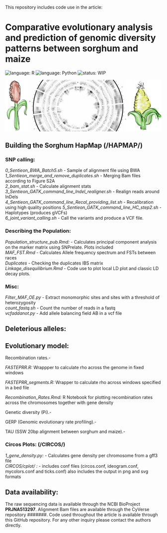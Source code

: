 This repository includes code use in the article:

#  **Comparative evolutionary analysis and prediction of genomic diversity patterns between sorghum and maize**
![language: R](https://img.shields.io/badge/language-R-blue.svg)
![language: Python](https://img.shields.io/badge/language-Python-green.svg)
![status: WIP](https://img.shields.io/badge/status-WorkInProgress-red.svg)

![alt text](https://github.com/GoreLab/Sorghum-HapMap/blob/master/CIRCOS/GitHub_figure.svg)

## **Building the Sorghum HapMap** (/HAPMAP/)

  ### SNP calling: 
*0_Sentieon_BWA_Batch5.sh* - Sample of alignment file using BWA  
*1_Sentieon_merge_and_remove_duplicates.sh* - Merging Bam files according to Figure S2A  
*2_bam_stat.sh* - Calculate alignment stats  
*3_Sentieon_GATK_command_line_Indel_realigner.sh* - Realign reads around InDels  
*4_Sentieon_GATK_command_line_Recal_providing_list.sh* - Recalibration using high quality positions 
*5_Sentieon_GATK_command_line_HC_step2.sh* - Haplotypes (produces gVCFs)  
*6_joint_variant_calling.sh* - Call the variants and produce a VCF file.
    
  ### Describing the Population:

  *Population_structure_pub.Rmd:* - Calculates principal component analysis on the marker matrix using SNPrelate. Plots included  
  *MAF_FST.Rmd* - Calculates Allele frequency spectrum and FSTs between races  
  *Duplicates* - Checking the duplicates IBS matrix  
  *Linkage_disequilibrium.Rmd* - Code use to plot local LD plot and classic LD decay plots.  
  
  ### Misc:
*Filter_MAF_OE.py* - Extract monomorphic sites and sites with a threshold of heterozygosity   
*count_fastq.sh* - Count the number of reads in a fastq  
*vcfaddanot.py* - Add allele balancing field AB in a vcf file  

  
## **Deleterious alleles:**





## **Evolutionary model:**

  Recombination rates.-

  *FASTEPRR.R:* Wrappper to calculate rho across the genome in fixed windows

  *FASTEPRR_segments.R:* Wrapper to calculate rho across windows specified in a bed file

  *Recombination_Rates.Rmd:* R Notebook for plotting recombination rates across the chromosomes together with gene density 

  Genetic diversity (Pi).-
  
  GERP (Genomic evolutionary rate profiling).-
  
  TAU (SSW 20bp alignment between sorghum and maize).- 


  ### Circos Plots: (/CIRCOS/)
  *1_gene_density.py:* - Calculates gene density per chromosome from a gff3 file  
  *CIRCOS/cplot/ :* - includes conf files (circos.conf, ideogram.conf, mycolors.conf and ticks.conf) also includes the output in png and svg formats  
  
  ## Data availability:
  The raw sequencing data is available through the NCBI BioProject **PRJNA513297**. Alignment Bam files are available through the CyVerse repository #######. Code used throughout the article is available through this GitHub repository. For any other inquiry please contact the authors directly. 
  
